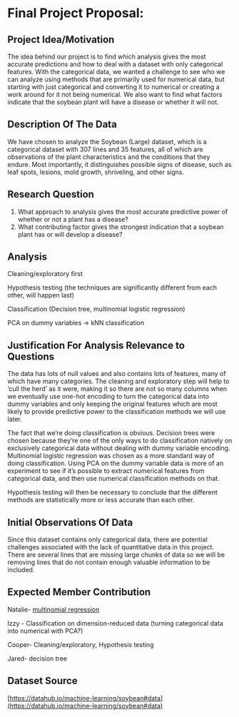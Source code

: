 # Final Project Proposal:


## Project Idea/Motivation

The idea behind our project is to find which analysis gives the most accurate predictions and how to deal with a dataset with only categorical features. With the categorical data, we wanted a challenge to see who we can analyze using methods that are primarily used for numerical data, but starting with just categorical and converting it to numerical or creating a work around for it not being numerical. We also want to find what factors indicate that the soybean plant will have a disease or whether it will not.


## Description Of The Data

We have chosen to analyze the Soybean (Large) dataset, which is a categorical dataset with 307 lines and 35 features, all of which are observations of the plant characteristics and the conditions that they endure. Most importantly, it distinguishes possible signs of disease, such as leaf spots, lesions, mold growth, shriveling, and other signs. 


## Research Question

1. What approach to analysis gives the most accurate predictive power of whether or not a plant has a disease? 
2. What contributing factor gives the strongest indication that a soybean plant has or will develop a disease? 


## Analysis

Cleaning/exploratory first

Hypothesis testing (the techniques are significantly different from each other, will happen last) 

Classification (Decision tree, multinomial logistic regression)

PCA on dummy variables -> kNN classification


## Justification For Analysis Relevance to Questions

The data has lots of null values and also contains lots of features, many of which have many categories. The cleaning and exploratory step will help to ‘cull the herd’ as it were, making it so there are not so many columns when we eventually use one-hot encoding to turn the categorical data into dummy variables and only keeping the original features which are most likely to provide predictive power to the classification methods we will use later.

The fact that we’re doing classification is obvious. Decision trees were chosen because they’re one of the only ways to do classification natively on exclusively categorical data without dealing with dummy variable encoding. Multinomial logistic regression was chosen as a more standard way of doing classification. Using PCA on the dummy variable data is more of an experiment to see if it’s possible to extract numerical features from categorical data, and then use numerical classification methods on that.

Hypothesis testing will then be necessary to conclude that the different methods are statistically more or less accurate than each other.


## Initial Observations Of Data

Since this dataset contains only categorical data, there are potential challenges associated with the lack of quantitative data in this project. There are several lines that are missing large chunks of data so we will be removing lines that do not contain enough valuable information to be included. 


## Expected Member Contribution

Natalie- [multinomial regression](https://machinelearningmastery.com/multinomial-logistic-regression-with-python/)

Izzy - Classification on dimension-reduced data (turning categorical data into numerical with PCA?)

Cooper- Cleaning/exploratory, Hypothesis testing

Jared- decision tree


## Dataset Source

[https://datahub.io/machine-learning/soybean#data](https://datahub.io/machine-learning/soybean#data)
